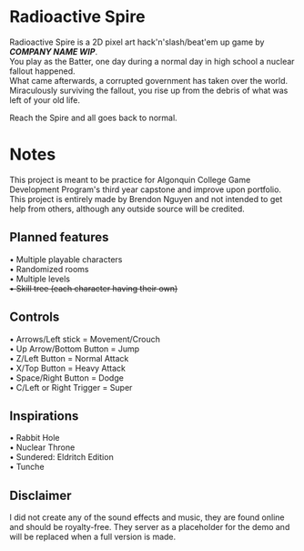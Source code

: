 # Radioactive Spire

Radioactive Spire is a 2D pixel art hack'n'slash/beat'em up game by ***COMPANY NAME WIP***.<br/>
You play as the Batter, one day during a normal day in high school a nuclear fallout happened.<br/>
What came afterwards, a corrupted government has taken over the world.<br/>
Miraculously surviving the fallout, you rise up from the debris of what was left of your old life.<br/>

Reach the Spire and all goes back to normal.

# Notes

This project is meant to be practice for Algonquin College Game Development Program's third year capstone and improve upon portfolio.<br/>
This project is entirely made by Brendon Nguyen and not intended to get help from others, although any outside source will be credited.<br/>

## Planned features

• Multiple playable characters<br/>
• Randomized rooms<br/>
• Multiple levels<br/>
~~• Skill tree (each character having their own)~~<br/>

## Controls

• Arrows/Left stick = Movement/Crouch<br/>
• Up Arrow/Bottom Button = Jump<br/>
• Z/Left Button = Normal Attack<br/>
• X/Top Button = Heavy Attack<br/>
• Space/Right Button = Dodge<br/>
• C/Left or Right Trigger = Super<br/>

## Inspirations

• Rabbit Hole<br/>
• Nuclear Throne<br/>
• Sundered: Eldritch Edition<br/>
• Tunche<br/>

## Disclaimer

I did not create any of the sound effects and music, they are found online and should be royalty-free. They server as a placeholder for the demo and will be replaced when a full version is made.
